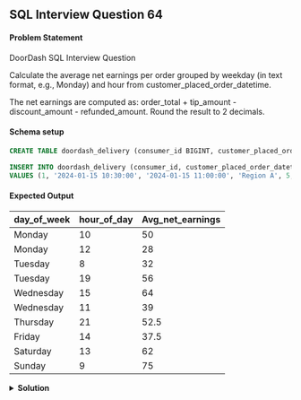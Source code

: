 ## SQL Interview Question 64

#### Problem Statement

<bold>DoorDash SQL Interview Question</bold>

Calculate the average net earnings per order grouped by weekday (in text format, e.g., Monday) and hour from customer_placed_order_datetime.

The net earnings are computed as: order_total + tip_amount - discount_amount - refunded_amount. Round the result to 2 decimals.

#### Schema setup

```sql
CREATE TABLE doordash_delivery (consumer_id BIGINT, customer_placed_order_datetime DATETIME, delivered_to_consumer_datetime DATETIME, delivery_region NVARCHAR(255), discount_amount BIGINT, driver_at_restaurant_datetime DATETIME, driver_id INT, is_asap INT, is_new INT, order_total FLOAT,  placed_order_with_restaurant_datetime DATETIME, refunded_amount FLOAT, restaurant_id BIGINT, tip_amount FLOAT);

INSERT INTO doordash_delivery (consumer_id, customer_placed_order_datetime, delivered_to_consumer_datetime, delivery_region, discount_amount, driver_at_restaurant_datetime, driver_id, is_asap, is_new, order_total, placed_order_with_restaurant_datetime, refunded_amount, restaurant_id, tip_amount)
VALUES (1, '2024-01-15 10:30:00', '2024-01-15 11:00:00', 'Region A', 5, '2024-01-15 10:40:00', 101, 1, 1, 50.00, '2024-01-15 10:25:00', 0, 201, 5.00), (2, '2024-01-15 12:15:00', '2024-01-15 12:45:00', 'Region B', 10, '2024-01-15 12:20:00', 102, 1, 0, 40.00, '2024-01-15 12:10:00', 5.00, 202, 3.00), (3, '2024-01-16 08:45:00', '2024-01-16 09:15:00', 'Region C', 0, '2024-01-16 08:50:00', 103, 0, 1, 30.00, '2024-01-16 08:40:00', 0, 203, 2.00), (4, '2024-01-16 19:20:00', '2024-01-16 19:50:00', 'Region D', 8, '2024-01-16 19:30:00', 104, 1, 0, 60.00, '2024-01-16 19:15:00', 0, 204, 4.00), (5, '2024-01-17 15:10:00', '2024-01-17 15:40:00', 'Region E', 12, '2024-01-17 15:20:00', 105, 1, 0, 70.00, '2024-01-17 15:05:00', 0, 205, 6.00), (6, '2024-01-17 11:30:00', '2024-01-17 12:00:00', 'Region F', 3, '2024-01-17 11:40:00', 106, 0, 1, 45.00, '2024-01-17 11:25:00', 5.00, 206, 2.00), (7, '2024-01-18 21:15:00', '2024-01-18 21:45:00', 'Region G', 6, '2024-01-18 21:20:00', 107, 1, 0, 55.00, '2024-01-18 21:10:00', 0, 207, 3.50), (8, '2024-01-19 14:45:00', '2024-01-19 15:15:00', 'Region H', 0, '2024-01-19 14:50:00', 108, 1, 1, 35.00, '2024-01-19 14:40:00', 0, 208, 2.50), (9, '2024-01-20 13:30:00', '2024-01-20 14:00:00', 'Region I', 7, '2024-01-20 13:40:00', 109, 1, 0, 65.00, '2024-01-20 13:25:00', 0, 209, 4.00), (10, '2024-01-21 09:20:00', '2024-01-21 09:50:00', 'Region J', 15, '2024-01-21 09:30:00', 110, 0, 0, 80.00, '2024-01-21 09:15:00', 0, 210, 10.00);
```

#### Expected Output

| day_of_week | hour_of_day | Avg_net_earnings |
|-------------|-------------|------------------|
| Monday      | 10          | 50               |
| Monday      | 12          | 28               |
| Tuesday     | 8           | 32               |
| Tuesday     | 19          | 56               |
| Wednesday   | 15          | 64               |
| Wednesday   | 11          | 39               |
| Thursday    | 21          | 52.5             |
| Friday      | 14          | 37.5             |
| Saturday    | 13          | 62               |
| Sunday      | 9           | 75               |

<details>
<summary><strong>Solution</strong></summary>

```sql
SELECT
    DAYNAME(customer_placed_order_datetime) AS day_of_week,
    HOUR(customer_placed_order_datetime) AS hour_of_day,
    ROUND(AVG(order_total + tip_amount - discount_amount - refunded_amount),2) AS Avg_net_earnings
FROM doordash_delivery
GROUP BY day_of_week,hour_of_day
```
</details>
